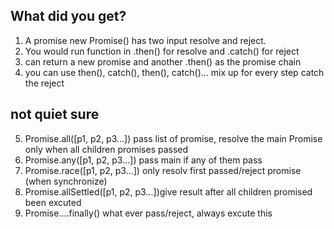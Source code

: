 ## What did you get?
1. A promise new Promise() has two input resolve and reject.
2. You would run function in .then() for resolve and .catch() for reject
3. can return a new promise and another .then() as the promise chain
4. you can use then(), catch(), then(), catch()... mix up for every step catch the reject

## not quiet sure
5. Promise.all([p1, p2, p3...]) pass list of promise, resolve the main Promise only when all children promises passed
6. Promise.any([p1, p2, p3...]) pass main if any of them pass
7. Promise.race([p1, p2, p3...]) only resolv first passed/reject promise (when synchronize)
8. Promise.allSettled([p1, p2, p3...])give result after all children promised been excuted
9. Promise....finally() what ever pass/reject, always excute this